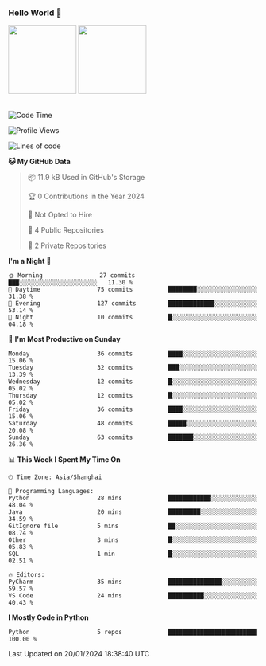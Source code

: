 ### Hello World 👋
<img align="" height="137px" src="https://github-readme-stats.vercel.app/api?username=myhMARS&hide_title=true&hide_border=true&show_icons=trueline_height=21&text_color=000&icon_color=000&bg_color=0,ea6161,ffc64d,fffc4d,52fa5a&theme=graywhite" /> </div>
<img align="" height="137px" src="https://github-readme-stats-git-masterrstaa-rickstaa.vercel.app/api/top-langs/?username=myhMARS&hide_title=true&hide_border=true&layout=compact&langs_count=6&text_color=000&icon_color=fff&bg_color=0,52fa5a,4dfcff,c64dff&theme=graywhite" /><br><br>

<!--START_SECTION:waka-->
![Code Time](http://img.shields.io/badge/Code%20Time-136%20hrs%2042%20mins-blue)

![Profile Views](http://img.shields.io/badge/Profile%20Views-0-blue)

![Lines of code](https://img.shields.io/badge/From%20Hello%20World%20I%27ve%20Written-15.8%20thousand%20lines%20of%20code-blue)

**🐱 My GitHub Data** 

> 📦 11.9 kB Used in GitHub's Storage 
 > 
> 🏆 0 Contributions in the Year 2024
 > 
> 🚫 Not Opted to Hire
 > 
> 📜 4 Public Repositories 
 > 
> 🔑 2 Private Repositories 
 > 
**I'm a Night 🦉** 

```text
🌞 Morning                27 commits          ███░░░░░░░░░░░░░░░░░░░░░░   11.30 % 
🌆 Daytime                75 commits          ████████░░░░░░░░░░░░░░░░░   31.38 % 
🌃 Evening                127 commits         █████████████░░░░░░░░░░░░   53.14 % 
🌙 Night                  10 commits          █░░░░░░░░░░░░░░░░░░░░░░░░   04.18 % 
```
📅 **I'm Most Productive on Sunday** 

```text
Monday                   36 commits          ████░░░░░░░░░░░░░░░░░░░░░   15.06 % 
Tuesday                  32 commits          ███░░░░░░░░░░░░░░░░░░░░░░   13.39 % 
Wednesday                12 commits          █░░░░░░░░░░░░░░░░░░░░░░░░   05.02 % 
Thursday                 12 commits          █░░░░░░░░░░░░░░░░░░░░░░░░   05.02 % 
Friday                   36 commits          ████░░░░░░░░░░░░░░░░░░░░░   15.06 % 
Saturday                 48 commits          █████░░░░░░░░░░░░░░░░░░░░   20.08 % 
Sunday                   63 commits          ███████░░░░░░░░░░░░░░░░░░   26.36 % 
```


📊 **This Week I Spent My Time On** 

```text
🕑︎ Time Zone: Asia/Shanghai

💬 Programming Languages: 
Python                   28 mins             ████████████░░░░░░░░░░░░░   48.04 % 
Java                     20 mins             █████████░░░░░░░░░░░░░░░░   34.59 % 
GitIgnore file           5 mins              ██░░░░░░░░░░░░░░░░░░░░░░░   08.74 % 
Other                    3 mins              █░░░░░░░░░░░░░░░░░░░░░░░░   05.83 % 
SQL                      1 min               █░░░░░░░░░░░░░░░░░░░░░░░░   02.51 % 

🔥 Editors: 
PyCharm                  35 mins             ███████████████░░░░░░░░░░   59.57 % 
VS Code                  24 mins             ██████████░░░░░░░░░░░░░░░   40.43 % 
```

**I Mostly Code in Python** 

```text
Python                   5 repos             █████████████████████████   100.00 % 
```




 Last Updated on 20/01/2024 18:38:40 UTC
<!--END_SECTION:waka-->

<!--
**myhMARS/myhMARS** is a ✨ _special_ ✨ repository because its `README.md` (this file) appears on your GitHub profile.

Here are some ideas to get you started:

- 🔭 I’m currently working on ...
- 🌱 I’m currently learning ...
- 👯 I’m looking to collaborate on ...
- 🤔 I’m looking for help with ...
- 💬 Ask me about ...
- 📫 How to reach me: ...
- 😄 Pronouns: ...
- ⚡ Fun fact: ...
-->
